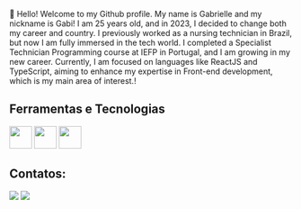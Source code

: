 👋 Hello! Welcome to my Github profile.
My name is Gabrielle and my nickname is Gabi!
I am 25 years old, and in 2023, I decided to change both my career and country. I previously worked as a nursing technician in Brazil, but now I am fully immersed in the tech world. I completed a Specialist Technician Programming course at IEFP in Portugal, and I am growing in my new career. Currently, I am focused on languages like ReactJS and TypeScript, aiming to enhance my expertise in Front-end development, which is my main area of interest.!

## Ferramentas e Tecnologias

<img loading="lazy" src="https://cdn.jsdelivr.net/gh/devicons/devicon/icons/git/git-original.svg" width="40" height="40"/>

<img loading="html" src="https://cdn.jsdelivr.net/gh/devicons/devicon@latest/icons/threedsmax/threedsmax-original.svg" width="40" height="40" />

<img loading="javascript" src="https://cdn.jsdelivr.net/gh/devicons/devicon@latest/icons/threedsmax/threedsmax-original.svg" width="40" height="40" />

## Contatos:

<div>
<a href = "mailto:costagabriellegc@gmail.com"><img loading="lazy" src="https://img.shields.io/badge/Gmail-D14836?style=for-the-badge&logo=gmail&logoColor=white" target="_blank"></a>
<a href="https://www.linkedin.com/in/gabrielle-reis-ba0a741ba" target="_blank"><img loading="lazy" src="https://img.shields.io/badge/-LinkedIn-%230077B5?style=for-the-badge&logo=linkedin&logoColor=white" target="_blank"></a>   
</div>
          
          

